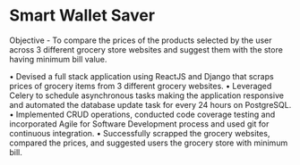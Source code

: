 # Smart Wallet Saver

Objective - To compare the prices of the products selected by the user across 3 different grocery store websites and suggest them with the store having minimum bill value.

•	Devised a full stack application using ReactJS and Django that scraps prices of grocery items from 3 different grocery websites.
•	Leveraged Celery to schedule asynchronous tasks making the application responsive and automated the database update task for every 24 hours on PostgreSQL.
•	Implemented CRUD operations, conducted code coverage testing and incorporated Agile for Software Development process and used git for continuous integration.
•	Successfully scrapped the grocery websites, compared the prices, and suggested users the grocery store with minimum bill.

